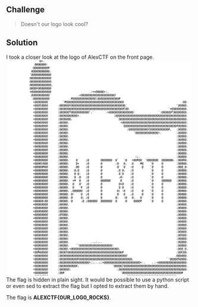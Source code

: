 ## Challenge
> Doesn't our logo look cool?

## Solution
I took a closer look at the logo of AlexCTF on the front page.
![Alexflag](https://github.com/R3dCr3sc3nt/AlexCTF/blob/master/TR4-Doesnt_our_logo_look_cool/Alexflag.png)
The flag is hidden in plain sight.
It would be possible to use a python script or even sed to extract the flag but I opted to extract them by hand.

The flag is **ALEXCTF{0UR_L0G0_R0CKS}**.
